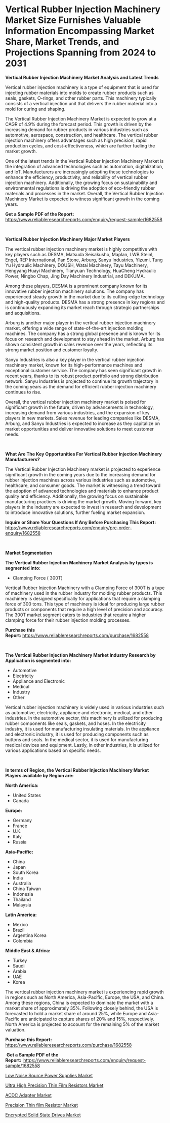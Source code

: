 <p><h1>Vertical Rubber Injection Machinery Market Size Furnishes Valuable Information Encompassing Market Share, Market Trends, and Projections Spanning from 2024 to 2031</h1></p><p><strong>Vertical Rubber Injection Machinery Market Analysis and Latest Trends</strong></p>
<p><p>Vertical rubber injection machinery is a type of equipment that is used for injecting rubber materials into molds to create rubber products such as seals, gaskets, O-rings, and other rubber parts. This machinery typically consists of a vertical injection unit that delivers the rubber material into a mold for curing and shaping.</p><p>The Vertical Rubber Injection Machinery Market is expected to grow at a CAGR of 4.9% during the forecast period. This growth is driven by the increasing demand for rubber products in various industries such as automotive, aerospace, construction, and healthcare. The vertical rubber injection machinery offers advantages such as high precision, rapid production cycles, and cost-effectiveness, which are further fueling the market growth.</p><p>One of the latest trends in the Vertical Rubber Injection Machinery Market is the integration of advanced technologies such as automation, digitalization, and IoT. Manufacturers are increasingly adopting these technologies to enhance the efficiency, productivity, and reliability of vertical rubber injection machinery. Additionally, the growing focus on sustainability and environmental regulations is driving the adoption of eco-friendly rubber materials and processes in the market. Overall, the Vertical Rubber Injection Machinery Market is expected to witness significant growth in the coming years.</p></p>
<p><strong>Get a Sample PDF of the Report:&nbsp;</strong> <a href="https://www.reliableresearchreports.com/enquiry/request-sample/1682558">https://www.reliableresearchreports.com/enquiry/request-sample/1682558</a></p>
<p>&nbsp;</p>
<p><strong>Vertical Rubber Injection Machinery Major Market Players</strong></p>
<p><p>The vertical rubber injection machinery market is highly competitive with key players such as DESMA, Matsuda Seisakusho, Maplan, LWB Steinl, Engel, REP International, Pan Stone, Arburg, Sanyu Industries, Yizumi, Tung Yu Hydraulic Machinery, DOUSH, Watai Machinery, Tayu Machinery, Hengyang Huayi Machinery, Tianyuan Technology, HuaCheng Hydraulic Power, Ningbo Chap, Jing Day Machinery Industrial, and DEKUMA.</p><p>Among these players, DESMA is a prominent company known for its innovative rubber injection machinery solutions. The company has experienced steady growth in the market due to its cutting-edge technology and high-quality products. DESMA has a strong presence in key regions and is continuously expanding its market reach through strategic partnerships and acquisitions.</p><p>Arburg is another major player in the vertical rubber injection machinery market, offering a wide range of state-of-the-art injection molding machines. The company has a strong global presence and is known for its focus on research and development to stay ahead in the market. Arburg has shown consistent growth in sales revenue over the years, reflecting its strong market position and customer loyalty.</p><p>Sanyu Industries is also a key player in the vertical rubber injection machinery market, known for its high-performance machines and exceptional customer service. The company has seen significant growth in recent years, thanks to its robust product portfolio and strong distribution network. Sanyu Industries is projected to continue its growth trajectory in the coming years as the demand for efficient rubber injection machinery continues to rise.</p><p>Overall, the vertical rubber injection machinery market is poised for significant growth in the future, driven by advancements in technology, increasing demand from various industries, and the expansion of key players in new markets. Sales revenue for leading companies like DESMA, Arburg, and Sanyu Industries is expected to increase as they capitalize on market opportunities and deliver innovative solutions to meet customer needs.</p></p>
<p>&nbsp;</p>
<p><strong>What Are The Key Opportunities For Vertical Rubber Injection Machinery Manufacturers?</strong></p>
<p><p>The Vertical Rubber Injection Machinery market is projected to experience significant growth in the coming years due to the increasing demand for rubber injection machines across various industries such as automotive, healthcare, and consumer goods. The market is witnessing a trend toward the adoption of advanced technologies and materials to enhance product quality and efficiency. Additionally, the growing focus on sustainable manufacturing practices is driving the market growth. Moving forward, key players in the industry are expected to invest in research and development to introduce innovative solutions, further fueling market expansion.</p></p>
<p><strong>Inquire or Share Your Questions If Any Before Purchasing This Report:</strong> <a href="https://www.reliableresearchreports.com/enquiry/pre-order-enquiry/1682558">https://www.reliableresearchreports.com/enquiry/pre-order-enquiry/1682558</a></p>
<p>&nbsp;</p>
<p><strong>Market Segmentation</strong></p>
<p><strong>The Vertical Rubber Injection Machinery Market Analysis by types is segmented into:</strong></p>
<p><ul><li>Clamping Force ( 300T)</li></ul></p>
<p><p>Vertical Rubber Injection Machinery with a Clamping Force of 300T is a type of machinery used in the rubber industry for molding rubber products. This machinery is designed specifically for applications that require a clamping force of 300 tons. This type of machinery is ideal for producing large rubber products or components that require a high level of precision and accuracy. The 300T market segment caters to industries that require a higher clamping force for their rubber injection molding processes.</p></p>
<p><strong>Purchase this Report:&nbsp;</strong><a href="https://www.reliableresearchreports.com/purchase/1682558">https://www.reliableresearchreports.com/purchase/1682558</a></p>
<p>&nbsp;</p>
<p><strong>The Vertical Rubber Injection Machinery Market Industry Research by Application is segmented into:</strong></p>
<p><ul><li>Automotive</li><li>Electricity</li><li>Appliance and Electronic</li><li>Medical</li><li>Industry</li><li>Other</li></ul></p>
<p><p>Vertical rubber injection machinery is widely used in various industries such as automotive, electricity, appliance and electronic, medical, and other industries. In the automotive sector, this machinery is utilized for producing rubber components like seals, gaskets, and hoses. In the electricity industry, it is used for manufacturing insulating materials. In the appliance and electronic industry, it is used for producing components such as buttons and seals. In the medical sector, it is used for manufacturing medical devices and equipment. Lastly, in other industries, it is utilized for various applications based on specific needs.</p></p>
<p>&nbsp;</p>
<p><strong>In terms of Region, the Vertical Rubber Injection Machinery Market Players available by Region are:</strong></p>
<p>
    <p> <strong> North America: </strong>
        <ul>
            <li>United States</li>
            <li>Canada</li>
        </ul>
        </p> 
    <p> <strong> Europe: </strong>
        <ul>
            <li>Germany</li>
            <li>France</li>
            <li>U.K.</li>
            <li>Italy</li>
            <li>Russia</li>
        </ul>
        </p> 
    <p> <strong> Asia-Pacific: </strong>
        <ul>
            <li>China</li>
            <li>Japan</li>
            <li>South Korea</li>
            <li>India</li>
            <li>Australia</li>
            <li>China Taiwan</li>
            <li>Indonesia</li>
            <li>Thailand</li>
            <li>Malaysia</li>
        </ul>
        </p> 
    <p> <strong> Latin America: </strong>
        <ul>
            <li>Mexico</li>
            <li>Brazil</li>
            <li>Argentina Korea</li>
            <li>Colombia</li>
        </ul>
        </p> 
    <p> <strong> Middle East & Africa: </strong>
        <ul>
            <li>Turkey</li>
            <li>Saudi</li>
            <li>Arabia</li>
            <li>UAE</li>
            <li>Korea</li>
        </ul>
    </p>
    </p>
<p><p>The vertical rubber injection machinery market is experiencing rapid growth in regions such as North America, Asia-Pacific, Europe, the USA, and China. Among these regions, China is expected to dominate the market with a market share of approximately 35%. Following closely behind, the USA is forecasted to hold a market share of around 25%, while Europe and Asia-Pacific are anticipated to capture shares of 20% and 15%, respectively. North America is projected to account for the remaining 5% of the market valuation.</p></p>
<p><strong>Purchase this Report: </strong><a href="https://www.reliableresearchreports.com/purchase/1682558">https://www.reliableresearchreports.com/purchase/1682558</a></p>
<p>&nbsp;<strong>Get a Sample PDF of the Report:&nbsp;&nbsp;</strong><a href="https://www.reliableresearchreports.com/enquiry/request-sample/1682558">https://www.reliableresearchreports.com/enquiry/request-sample/1682558</a></p>
<p><strong></strong></p>
<p><p><a href="https://medium.com/@kimberlypowell578/low-noise-source-power-supplies-market-trends-forecast-and-competitive-analysis-to-2031-eeba871c8520">Low Noise Source Power Supplies Market</a></p><p><a href="https://medium.com/@lawrenceburns7577/ultra-high-precision-thin-film-resistors-market-trends-and-market-analysis-forecasted-for-period-e5941b74cdab">Ultra High Precision Thin Film Resistors Market</a></p><p><a href="https://medium.com/@kimberlypowell578/acdc-adapter-market-size-reveals-the-best-marketing-channels-in-global-industry-93944b118ed3">ACDC Adapter Market</a></p><p><a href="https://medium.com/@lawrenceburns7577/precision-thin-film-resistor-market-research-report-its-history-and-forecast-2024-to-2031-c26e79305ff8">Precision Thin film Resistor Market</a></p><p><a href="https://medium.com/@tomazemlak97885/encrypted-solid-state-drives-market-comprehensive-assessment-by-type-application-and-geography-6c436b966c80">Encrypted Solid State Drives Market</a></p></p>